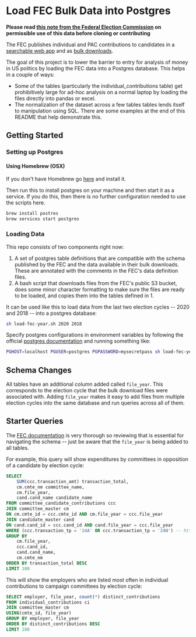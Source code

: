 # Load FEC Bulk Data into Postgres

**Please read [this note from the Federal Election Commission](https://www.fec.gov/updates/sale-or-use-contributor-information/)
on permissible use of this data before cloning or contributing**

The FEC publishes individual and PAC contributions to candidates in a
[searchable web app](https://www.fec.gov/data/) and as
[bulk downloads](https://www.fec.gov/data/browse-data/?tab=bulk-data).

The goal of this project is to lower the barrier to entry for analysis of money in US politics by loading the FEC data into a Postgres database. This helps in a couple of ways:
 - Some of the tables (particularly the individual_contributions table) get prohibitively large for ad-hoc analysis on a normal laptop by loading the files directly into pandas or excel.
 - The normalization of the dataset across a few tables tables lends itself to manipulation using SQL. There are some examples at the end of this README that help demonstrate this.

## Getting Started

### Setting up Postgres

#### Using Homebrew (OSX)

If you don't have Homebrew go [here](https://brew.sh/) and install it.

Then run this to install postgres on your machine and then start it as a service. If you do this,
then there is no further configuration needed to use the scripts here.

```bash
brew install postres
brew services start postgres
```

### Loading Data

This repo consists of two components right now:
1. A set of postgres table definitions that are compatible with the schema published by the FEC and
   the data available in their bulk downloads. These are annotated with the comments in the
   FEC's data definition files.
2. A bash script that downloads files from the FEC's public S3 bucket, does some minor character formatting to make sure the files are ready to be loaded, and copies them into the tables defined in 1.

It can be used like this to load data from the last two election cycles -- 2020 and 2018 -- into a postgres database:
```bash
sh load-fec-year.sh 2020 2018
```

Specify postgres configurations in environment variables by following the official
[postgres documentation](https://www.postgresql.org/docs/9.3/libpq-envars.html) and
running something like:

```bash
PGHOST=localhost PGUSER=postgres PGPASSWORD=mysecretpass sh load-fec-year.sh 2020 2018
```

## Schema Changes

All tables have an additional column added called `file_year`. This corresponds to the election
cycle that the bulk download files were associated with. Adding `file_year` makes it easy to add
files from multiple election cycles into the same database and run queries across all of them.

## Starter Queries

The [FEC documentation](https://www.fec.gov/data/browse-data/?tab=bulk-data) is very thorough so reviewing that is essential for
navigating the schema -- just be aware that the `file_year` is being added to all tables.

For example, this query will show expenditures by committees in opposition of a candidate
by election cycle:

```sql
SELECT
    SUM(ccc.transaction_amt) transaction_total,
    cm.cmte_nm committee_name,
    cm.file_year,
    cand.cand_name candidate_name
FROM committee_candidate_contributions ccc
JOIN committee_master cm
ON cm.cmte_id = ccc.cmte_id AND cm.file_year = ccc.file_year
JOIN candidate_master cand
ON cand.cand_id = ccc.cand_id AND cand.file_year = ccc.file_year
WHERE (ccc.transaction_tp = '24A' OR ccc.transaction_tp = '24N') -- https://www.fec.gov/campaign-finance-data/transaction-type-code-descriptions/
GROUP BY
    cm.file_year,
    ccc.cand_id,
    cand.cand_name,
    cm.cmte_nm
ORDER BY transaction_total DESC
LIMIT 100
```

This will show the employers who are listed most often in individual contributions
to campaign committees by election cycle:

```sql
SELECT employer, file_year, count(*) distinct_contributions
FROM individual_contributions ci
JOIN committee_master cm
USING(cmte_id, file_year)
GROUP BY employer, file_year
ORDER BY distinct_contributions DESC
LIMIT 100
```
